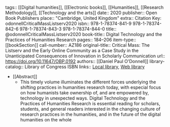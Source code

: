 tags:: [[Digital humanities]], [[Electronic books]], [[Humanities]], [[Research Methodology]], [[Technology and the arts]]
date:: 2020
publisher:: Open Book Publishers
place:: "Cambridge, United Kingdom"
extra:: Citation Key: odonnellCriticalMassListserv2020
isbn:: 978-1-78374-841-9 978-1-78374-842-6 978-1-78374-843-3 978-1-78374-844-0
title:: @odonnellCriticalMassListserv2020
book-title:: Digital Technology and the Practices of Humanities Research
pages:: 184–206
item-type:: [[bookSection]]
call-number:: AZ186
original-title:: Critical Mass: The Listserv and the Early Online Community as a Case Study in the Unanticipated Consequences of Innovation in Scholarly Communication
url:: https://doi.org/10.11647/OBP.0192
authors:: [[Daniel Paul O'Donnell]]
library-catalog:: Library of Congress ISBN
links:: [Local library](zotero://select/groups/2386895/items/ITC42DL5), [Web library](https://www.zotero.org/groups/2386895/items/ITC42DL5)

- [[Abstract]]
	- This timely volume illuminates the different forces underlying the shifting practices in humanities research today, with especial focus on how humanists take ownership of, and are empowered by, technology in unexpected ways. Digital Technology and the Practices of Humanities Research is essential reading for scholars, students, and general readers interested in the changing culture of research practices in the humanities, and in the future of the digital humanities on the whole